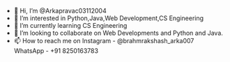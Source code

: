 - 👋 Hi, I’m @Arkapravac03112004
- 👀 I’m interested in Python,Java,Web Development,CS Engineering
- 🌱 I’m currently learning CS Engineering
- 💞️ I’m looking to collaborate on Web Developments and Python and Java.
- 📫 How to reach me on Instagram - @brahmrakshash_arka007 WhatsApp - +91 8250163783

<!---
Arkapravac03112004/Arkapravac03112004 is a ✨ special ✨ repository because its `README.md` (this file) appears on your GitHub profile.
You can click the Preview link to take a look at your changes.
--->
